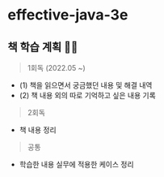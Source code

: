 # effective-java-3e


## 책 학습 계획 🏃‍♀️
> 1회독 (2022.05 ~)
* (1) 책을 읽으면서 궁금했던 내용 및 해결 내역
* (2) 책 내용 외의 따로 기억하고 싶은 내용 기록

> 2회독
* 책 내용 정리

> 공통
* 학습한 내용 실무에 적용한 케이스 정리
